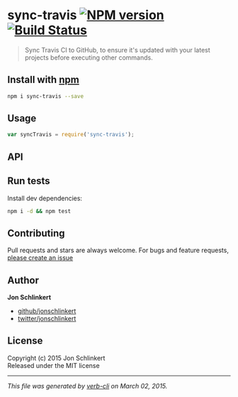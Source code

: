 # sync-travis [![NPM version](https://badge.fury.io/js/sync-travis.svg)](http://badge.fury.io/js/sync-travis)  [![Build Status](https://travis-ci.org/jonschlinkert/sync-travis.svg)](https://travis-ci.org/jonschlinkert/sync-travis) 

> Sync Travis CI to GitHub, to ensure it's updated with your latest projects before executing other commands.

## Install with [npm](npmjs.org)

```bash
npm i sync-travis --save
```

## Usage

```js
var syncTravis = require('sync-travis');
```

## API



## Run tests

Install dev dependencies:

```bash
npm i -d && npm test
```

## Contributing
Pull requests and stars are always welcome. For bugs and feature requests, [please create an issue](https://github.com/jonschlinkert/sync-travis/issues)

## Author

**Jon Schlinkert**
 
+ [github/jonschlinkert](https://github.com/jonschlinkert)
+ [twitter/jonschlinkert](http://twitter.com/jonschlinkert) 

## License
Copyright (c) 2015 Jon Schlinkert  
Released under the MIT license

***

_This file was generated by [verb-cli](https://github.com/assemble/verb-cli) on March 02, 2015._